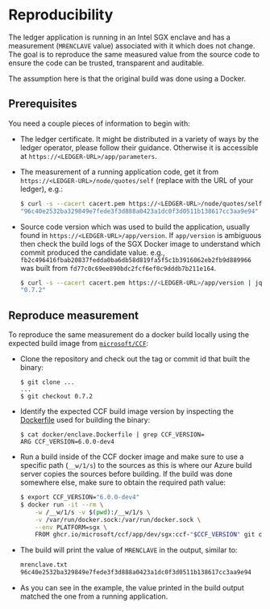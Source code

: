 # Reproducibility

The ledger application is running in an Intel SGX enclave and has a measurement (`MRENCLAVE` value) associated with it which does not change. The goal is to reproduce the same measured value from the source code to ensure the code can be trusted, transparent and auditable.

The assumption here is that the original build was done using a Docker.

## Prerequisites

You need a couple pieces of information to begin with:

- The ledger certificate. It might be distributed in a variety of ways by the ledger operator, please follow their guidance. Otherwise it is accessible at `https://<LEDGER-URL>/app/parameters`.

- The measurement of a running application code, get it from `https://<LEDGER-URL>/node/quotes/self` (replace <LEDGER-URL> with the URL of your ledger), e.g.:

    ```sh
    $ curl -s --cacert cacert.pem https://<LEDGER-URL>/node/quotes/self | jq .mrenclave
    "96c40e2532ba329849e7fede3f3d888a0423a1dc0f3d0511b138617cc3aa9e94"
    ```
- Source code version which was used to build the application, usually found in `https://<LEDGER-URL>/app/version`. If `app/version` is ambiguous then check the build logs of the SGX Docker image to understand which commit produced the candidate value. e.g., `fb2c496416fbab20837fedda0ba6db58d819fa5f5c1b3916062eb2fb9d889966` was built from `fd77c0c69ee890bdc2fcf6ef0c9dddb7b211e164`.

    ```sh
    $ curl -s --cacert cacert.pem https://<LEDGER-URL>/app/version | jq ".scitt_version"
    "0.7.2"
    ```

## Reproduce measurement

To reproduce the same measurement do a docker build locally using the expected build image from [`microsoft/CCF`](https://github.com/microsoft/ccf):

- Clone the repository and check out the tag or commit id that built the binary:

    ```
    $ git clone ...
    ...
    $ git checkout 0.7.2
    ```

- Identify the expected CCF build image version by inspecting the [Dockerfile](docker/enclave.Dockerfile) used for building the binary:

    ```
    $ cat docker/enclave.Dockerfile | grep CCF_VERSION=
    ARG CCF_VERSION=6.0.0-dev4
    ```

- Run a build inside of the CCF docker image and make sure to use a specific path (`__w/1/s`) to the sources as this is where our Azure build server copies the sources before building. If the build was done somewhere else, make sure to obtain the required path value:

    ```sh
    $ export CCF_VERSION="6.0.0-dev4"
    $ docker run -it --rm \
        -w /__w/1/s -v $(pwd):/__w/1/s \
        -v /var/run/docker.sock:/var/run/docker.sock \
        --env PLATFORM=sgx \
        FROM ghcr.io/microsoft/ccf/app/dev/sgx:ccf-"$CCF_VERSION" git config --global --add safe.directory "*" && ./docker/build.sh
    ```
- The build will print the value of `MRENCLAVE` in the output, similar to:

    ```sh
    mrenclave.txt
    96c40e2532ba329849e7fede3f3d888a0423a1dc0f3d0511b138617cc3aa9e94
    ```

- As you can see in the example, the value printed in the build output matched the one from a running application.